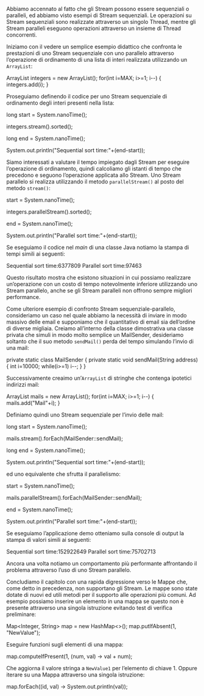 Abbiamo accennato al fatto che gli Stream possono essere sequenziali o paralleli, ed abbiamo visto esempi di Stream sequenziali. Le operazioni su Stream sequenziali sono realizzate attraverso un singolo Thread, mentre gli Stream paralleli eseguono operazioni attraverso un insieme di Thread concorrenti.

Iniziamo con il vedere un semplice esempio didattico che confronta le prestazioni di uno Stream sequenziale con uno parallelo attraverso l’operazione di ordinamento di una lista di interi realizzata utilizzando un `ArrayList`:

ArrayList<Integer> integers = new ArrayList<Integer>();
for(int i=MAX; i>=1; i--) {
	integers.add(i);
}

Proseguiamo definendo il codice per uno Stream sequenziale di ordinamento degli interi presenti nella lista:

long start = System.nanoTime();

integers.stream().sorted();

long end = System.nanoTime();

System.out.println("Sequential sort time:"+(end-start));

Siamo interessati a valutare il tempo impiegato dagli Stream per eseguire l’operazione di ordinamento, quindi calcoliamo gli istanti di tempo che precedono e seguono l’operazione applicata allo Stream. Uno Stream parallelo si realizza utilizzando il metodo `parallelStream()` al posto del metodo `stream()`:

start = System.nanoTime();

integers.parallelStream().sorted();

end = System.nanoTime();

System.out.println("Parallel sort time:"+(end-start));

Se eseguiamo il codice nel _main_ di una classe Java notiamo la stampa di tempi simili ai seguenti:

Sequential sort time:6377809
Parallel sort time:97463

Questo risultato mostra che esistono situazioni in cui possiamo realizzare un’operazione con un costo di tempo notevolmente inferiore utilizzando uno Stream parallelo, anche se gli Stream paralleli non offrono sempre migliori performance.

Come ulteriore esempio di confronto Stream sequenziale-parallelo, consideriamo un caso nel quale abbiamo la necessità di inviare in modo massivo delle email e supponiamo che il quantitativo di email sia dell’ordine di diverse migliaia. Creiamo all’interno della classe dimostrativa una classe privata che simuli in modo molto semplice un MailSender, desideriamo soltanto che il suo metodo `sendMail()` perda del tempo simulando l’invio di una mail:

private  static class MailSender {
	private static void sendMail(String address) {
		int i=10000;
		while(i>=1) i--;
	}
}

Successivamente creaimo un’`ArrayList` di stringhe che contenga ipotetici indirizzi mail:

ArrayList<String> mails = new ArrayList<String>();
for(int i=MAX; i>=1; i--) {
		mails.add("Mail"+i);
}

Definiamo quindi uno Stream sequenziale per l’invio delle mail:

long start = System.nanoTime();

mails.stream().forEach(MailSender::sendMail);

long end = System.nanoTime();

System.out.println("Sequential sort time:"+(end-start));

ed uno equivalente che sfrutta il parallelismo:

start = System.nanoTime();

mails.parallelStream().forEach(MailSender::sendMail);

end = System.nanoTime();

System.out.println("Parallel sort time:"+(end-start));

Se eseguiamo l’applicazione demo otteniamo sulla console di output la stampa di valori simili ai seguenti:

Sequential sort time:152922649
Parallel sort time:75702713

Ancora una volta notiamo un comportamento più performante affrontando il problema attraverso l’uso di uno Stream parallelo.

Concludiamo il capitolo con una rapida digressione verso le Mappe che, come detto in precedenza, non supportano gli Stream. Le mappe sono state dotate di nuovi ed utili metodi per il supporto alle operazioni più comuni. Ad esempio possiamo inserire un elemento in una mappa se questo non è presente attraverso una singola istruzione evitando test di verifica preliminare:

Map<Integer, String> map = new HashMap<>();
map.putIfAbsent(1, "NewValue");

Eseguire funzioni sugli elementi di una mappa:

map.computeIfPresent(1, (num, val) -> val + num);

Che aggiorna il valore stringa a `NewValue1` per l’elemento di chiave 1. Oppure iterare su una Mappa attraverso una singola istruzione:

map.forEach((id, val) -> System.out.println(val));